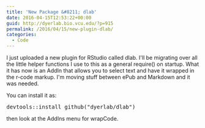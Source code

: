 ```yaml
---
title: 'New Package &#8211; dlab'
date: 2016-04-15T12:53:22+00:00
guid: http://dyerlab.bio.vcu.edu/?p=915
permalink: /2016/04/15/new-plugin-dlab/
categories:
  - Code
---
```

I just uploaded a new plugin for RStudio called dlab.  I'll be migrating over all the little helper functions I use to this as a general require() on startup.  What it has now is an AddIn that allows you to select text and have it wrapped in the r-code markup.  I'm moving stuff between ePub and Markdown and it was needed.

You can install it as:

<pre class="lang:r decode:true">devtools::install_github("dyerlab/dlab")</pre>

then look at the AddIns menu for wrapCode.